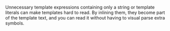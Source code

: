 Unnecessary template expressions containing only a string or template literals can make templates hard to read. By inlining them, they become part of the template text, and you can read it without having to visual parse extra symbols.